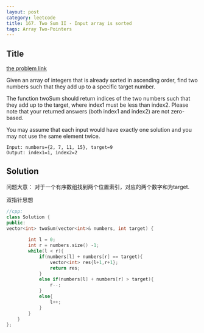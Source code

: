 ```yaml
---
layout: post
category: leetcode
title: 167. Two Sum II - Input array is sorted
tags: Array Two-Pointers
---
```


## Title
[the problem link](https://leetcode.com/problems/two-sum-ii-input-array-is-sorted/description/)

Given an array of integers that is already sorted in ascending order, find two numbers such that they add up to a specific target number.

The function twoSum should return indices of the two numbers such that they add up to the target, where index1 must be less than index2. Please note that your returned answers (both index1 and index2) are not zero-based.

You may assume that each input would have exactly one solution and you may not use the same element twice.
	
	Input: numbers={2, 7, 11, 15}, target=9
	Output: index1=1, index2=2
	

## Solution

问题大意： 对于一个有序数组找到两个位置索引，对应的两个数字和为target.

双指针思想

```c++
//cpp:
class Solution {
public:
vector<int> twoSum(vector<int>& numbers, int target) {
        
        int l = 0;
        int r = numbers.size() -1;
        while(l < r){
            if(numbers[l] + numbers[r] == target){
                vector<int> res{l+1,r+1};
                return res;
            }
            else if(numbers[l] + numbers[r] > target){
                r--;
            }
            else{
                l++;
            }
        }
    }
};
```
